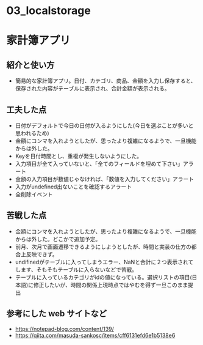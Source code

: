 # 03_localstorage

# 家計簿アプリ

## 紹介と使い方

  - 簡易的な家計簿アプリ。日付、カテゴリ、商品、金額を入力し保存すると、保存された内容がテーブルに表示され、合計金額が表示される。

## 工夫した点

  - 日付がデフォルトで今日の日付が入るようにした(今日を選ぶことが多いと思われるため)
  - 金額にコンマを入れようとしたが、思ったより複雑になるようで、一旦機能からは外した。
  - Keyを日付時間とし、重複が発生しないようにした。
  - 入力項目が全て入っていないと、「全てのフィールドを埋めて下さい」アラート
  - 金額の入力項目が数値じゃなければ、「数値を入力してください」アラート
  - 入力がundefined出ないことを確認するアラート
  - 全削除イベント

## 苦戦した点

  - 金額にコンマを入れようとしたが、思ったより複雑になるようで、一旦機能からは外した。どこかで追加予定。
  - 前月、次月で画面遷移できるようにしようとしたが、時間と実装の仕方の都合上反映できず。
  - undifinedがテーブルに入ってしまうエラー、NaNと合計に２つ表示されてします、そもそもテーブルに入らないなどで苦戦。
  - テーブルに入っているカテゴリがidの値になっている。選択リストの項目(日本語)に修正したいが、時間の関係上現時点ではやむを得ず一旦このまま提出

## 参考にした web サイトなど

  - https://notepad-blog.com/content/139/
  - https://qiita.com/masuda-sankosc/items/cff6131efd6e1b5138e6

